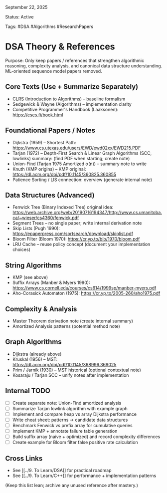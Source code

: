 September 22, 2025

Status: Active

Tags: #DSA #Algorithms #ResearchPapers

# DSA Theory & References

Purpose: Only keep papers / references that strengthen algorithmic reasoning, complexity analysis, and canonical data structure understanding. ML-oriented sequence model papers removed.

## Core Texts (Use + Summarize Separately)
- CLRS (Introduction to Algorithms) – baseline formalism
- Sedgewick & Wayne (Algorithms) – implementation clarity
- Competitive Programmer's Handbook (Laaksonen): https://cses.fi/book.html

## Foundational Papers / Notes
- Dijkstra (1959) – Shortest Path: https://www.cs.utexas.edu/users/EWD/ewd02xx/EWD215.PDF
- Tarjan (1972) – Depth-First Search & Linear Graph Algorithms (SCC, lowlinks) summary: (find PDF when starting; create note)
- Union-Find (Tarjan 1975 Amortized α(n)) – summary note to write
- Knuth (KMP origins) – KMP original: https://dl.acm.org/doi/pdf/10.1145/360825.360855
- Patience Sorting / LIS connection: overview (generate internal note)

## Data Structures (Advanced)
- Fenwick Tree (Binary Indexed Tree) original idea: https://web.archive.org/web/20190716194347/http://www.cs.umanitoba.ca/~wieser/cs4360/fenwick.pdf
- Segment Trees – no single paper; write internal derivation note
- Skip Lists (Pugh 1990): https://epaperpress.com/sortsearch/download/skiplist.pdf
- Bloom Filter (Bloom 1970): https://cr.yp.to/bib/1970/bloom.pdf
- LRU Cache – reuse policy concept (document your implementation choices)

## String Algorithms
- KMP (see above)
- Suffix Arrays (Manber & Myers 1990): https://www.cs.cornell.edu/courses/cs614/1999sp/manber-myers.pdf
- Aho-Corasick Automaton (1975): https://cr.yp.to/2005-260/aho1975.pdf

## Complexity & Analysis
- Master Theorem derivation note (create internal summary)
- Amortized Analysis patterns (potential method note)

## Graph Algorithms
- Dijkstra (already above)
- Kruskal (1956) – MST: https://dl.acm.org/doi/pdf/10.1145/368996.369025
- Prim / Jarník (1930) – MST historical (optional contextual note)
- Kosaraju / Tarjan SCC – unify notes after implementation

## Internal TODO
- [ ] Create separate note: Union-Find amortized analysis
- [ ] Summarize Tarjan lowlink algorithm with example graph
- [ ] Implement and compare heap vs array Dijkstra performance
- [ ] Write cheat sheet: patterns -> candidate data structures
- [ ] Benchmark Fenwick vs prefix array for cumulative queries
- [ ] Implement KMP + annotate failure table generation
- [ ] Build suffix array (naive + optimized) and record complexity differences
- [ ] Create example for Bloom filter false positive rate calculation

## Cross Links
- See [[../9. To Learn/DSA]] for practical roadmap
- See [[../9. To Learn/C++]] for performance + implementation patterns

(Keep this list lean; archive any unused reference after mastery.)